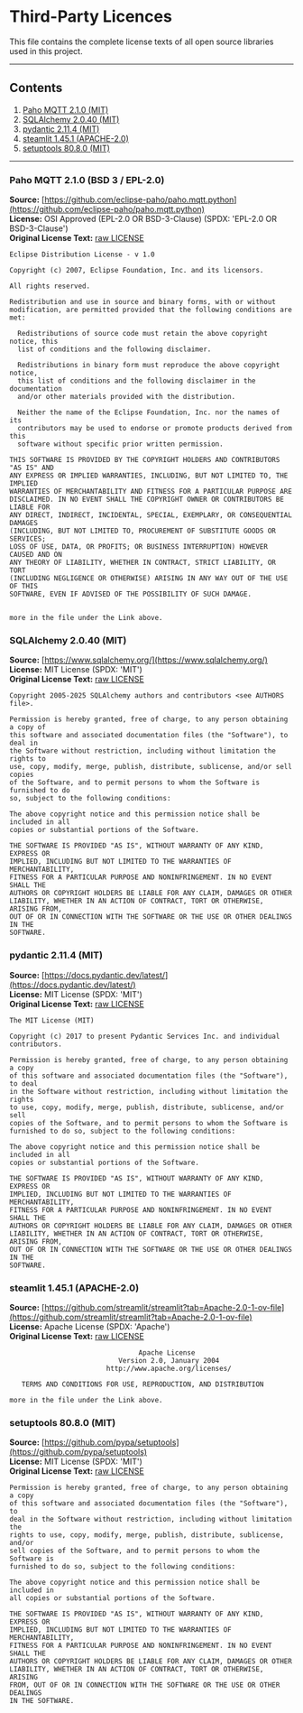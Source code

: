 # Third-Party Licences

This file contains the complete license texts of all open source libraries used in this project.

---

## Contents

1. [Paho MQTT 2.1.0 (MIT)](#paho-mqtt-210-bsd-3--epl-20)
2. [SQLAlchemy 2.0.40 (MIT)](#sqlalchemy-2040-mit)
3. [pydantic 2.11.4 (MIT)](#pydantic-2114-mit)
4. [steamlit 1.45.1 (APACHE-2.0)](#steamlit-1451-apache-20)
5. [setuptools 80.8.0 (MIT)](#setuptools-8080-mit)


---

### Paho MQTT 2.1.0 (BSD 3 / EPL-2.0)
**Source:** [https://github.com/eclipse-paho/paho.mqtt.python](https://github.com/eclipse-paho/paho.mqtt.python)<br>
**License:** OSI Approved (EPL-2.0 OR BSD-3-Clause) (SPDX: 'EPL-2.0 OR BSD-3-Clause') <br>
**Original License Text:** [raw LICENSE](licenses/paho-mqtt-2.1.0-LICENSE.txt)

```text
Eclipse Distribution License - v 1.0

Copyright (c) 2007, Eclipse Foundation, Inc. and its licensors.

All rights reserved.

Redistribution and use in source and binary forms, with or without
modification, are permitted provided that the following conditions are met:

  Redistributions of source code must retain the above copyright notice, this
  list of conditions and the following disclaimer.

  Redistributions in binary form must reproduce the above copyright notice,
  this list of conditions and the following disclaimer in the documentation
  and/or other materials provided with the distribution.

  Neither the name of the Eclipse Foundation, Inc. nor the names of its
  contributors may be used to endorse or promote products derived from this
  software without specific prior written permission. 

THIS SOFTWARE IS PROVIDED BY THE COPYRIGHT HOLDERS AND CONTRIBUTORS "AS IS" AND
ANY EXPRESS OR IMPLIED WARRANTIES, INCLUDING, BUT NOT LIMITED TO, THE IMPLIED
WARRANTIES OF MERCHANTABILITY AND FITNESS FOR A PARTICULAR PURPOSE ARE
DISCLAIMED. IN NO EVENT SHALL THE COPYRIGHT OWNER OR CONTRIBUTORS BE LIABLE FOR
ANY DIRECT, INDIRECT, INCIDENTAL, SPECIAL, EXEMPLARY, OR CONSEQUENTIAL DAMAGES
(INCLUDING, BUT NOT LIMITED TO, PROCUREMENT OF SUBSTITUTE GOODS OR SERVICES;
LOSS OF USE, DATA, OR PROFITS; OR BUSINESS INTERRUPTION) HOWEVER CAUSED AND ON
ANY THEORY OF LIABILITY, WHETHER IN CONTRACT, STRICT LIABILITY, OR TORT
(INCLUDING NEGLIGENCE OR OTHERWISE) ARISING IN ANY WAY OUT OF THE USE OF THIS
SOFTWARE, EVEN IF ADVISED OF THE POSSIBILITY OF SUCH DAMAGE.


more in the file under the Link above.
```


### SQLAlchemy 2.0.40 (MIT)
**Source:** [https://www.sqlalchemy.org/](https://www.sqlalchemy.org/)<br>
**License:** MIT License (SPDX: 'MIT') <br>
**Original License Text:** [raw LICENSE](licenses/SQLAlchemy-2.0.40-LICENSE.txt)

```text
Copyright 2005-2025 SQLAlchemy authors and contributors <see AUTHORS file>.

Permission is hereby granted, free of charge, to any person obtaining a copy of
this software and associated documentation files (the "Software"), to deal in
the Software without restriction, including without limitation the rights to
use, copy, modify, merge, publish, distribute, sublicense, and/or sell copies
of the Software, and to permit persons to whom the Software is furnished to do
so, subject to the following conditions:

The above copyright notice and this permission notice shall be included in all
copies or substantial portions of the Software.

THE SOFTWARE IS PROVIDED "AS IS", WITHOUT WARRANTY OF ANY KIND, EXPRESS OR
IMPLIED, INCLUDING BUT NOT LIMITED TO THE WARRANTIES OF MERCHANTABILITY,
FITNESS FOR A PARTICULAR PURPOSE AND NONINFRINGEMENT. IN NO EVENT SHALL THE
AUTHORS OR COPYRIGHT HOLDERS BE LIABLE FOR ANY CLAIM, DAMAGES OR OTHER
LIABILITY, WHETHER IN AN ACTION OF CONTRACT, TORT OR OTHERWISE, ARISING FROM,
OUT OF OR IN CONNECTION WITH THE SOFTWARE OR THE USE OR OTHER DEALINGS IN THE
SOFTWARE.
```


### pydantic 2.11.4 (MIT)
**Source:** [https://docs.pydantic.dev/latest/](https://docs.pydantic.dev/latest/)<br>
**License:** MIT License (SPDX: 'MIT') <br>
**Original License Text:** [raw LICENSE](licenses/pydantic-2.11.4-LICENSE.txt)

```text
The MIT License (MIT)

Copyright (c) 2017 to present Pydantic Services Inc. and individual contributors.

Permission is hereby granted, free of charge, to any person obtaining a copy
of this software and associated documentation files (the "Software"), to deal
in the Software without restriction, including without limitation the rights
to use, copy, modify, merge, publish, distribute, sublicense, and/or sell
copies of the Software, and to permit persons to whom the Software is
furnished to do so, subject to the following conditions:

The above copyright notice and this permission notice shall be included in all
copies or substantial portions of the Software.

THE SOFTWARE IS PROVIDED "AS IS", WITHOUT WARRANTY OF ANY KIND, EXPRESS OR
IMPLIED, INCLUDING BUT NOT LIMITED TO THE WARRANTIES OF MERCHANTABILITY,
FITNESS FOR A PARTICULAR PURPOSE AND NONINFRINGEMENT. IN NO EVENT SHALL THE
AUTHORS OR COPYRIGHT HOLDERS BE LIABLE FOR ANY CLAIM, DAMAGES OR OTHER
LIABILITY, WHETHER IN AN ACTION OF CONTRACT, TORT OR OTHERWISE, ARISING FROM,
OUT OF OR IN CONNECTION WITH THE SOFTWARE OR THE USE OR OTHER DEALINGS IN THE
SOFTWARE.
```

### steamlit 1.45.1 (APACHE-2.0)
**Source:** [https://github.com/streamlit/streamlit?tab=Apache-2.0-1-ov-file](https://github.com/streamlit/streamlit?tab=Apache-2.0-1-ov-file)<br>
**License:** Apache License (SPDX: 'Apache') <br>
**Original License Text:** [raw LICENSE](licenses/steamlit-1.45.1-LICENSE.txt)

```text
                                Apache License
                           Version 2.0, January 2004
                        http://www.apache.org/licenses/

   TERMS AND CONDITIONS FOR USE, REPRODUCTION, AND DISTRIBUTION

more in the file under the Link above.
```

### setuptools 80.8.0 (MIT)
**Source:** [https://github.com/pypa/setuptools](https://github.com/pypa/setuptools)<br>
**License:** MIT License (SPDX: 'MIT') <br>
**Original License Text:** [raw LICENSE](licenses/setuptools-80.8.0-LICENSE.txt)

```text
Permission is hereby granted, free of charge, to any person obtaining a copy
of this software and associated documentation files (the "Software"), to
deal in the Software without restriction, including without limitation the
rights to use, copy, modify, merge, publish, distribute, sublicense, and/or
sell copies of the Software, and to permit persons to whom the Software is
furnished to do so, subject to the following conditions:

The above copyright notice and this permission notice shall be included in
all copies or substantial portions of the Software.

THE SOFTWARE IS PROVIDED "AS IS", WITHOUT WARRANTY OF ANY KIND, EXPRESS OR
IMPLIED, INCLUDING BUT NOT LIMITED TO THE WARRANTIES OF MERCHANTABILITY,
FITNESS FOR A PARTICULAR PURPOSE AND NONINFRINGEMENT. IN NO EVENT SHALL THE
AUTHORS OR COPYRIGHT HOLDERS BE LIABLE FOR ANY CLAIM, DAMAGES OR OTHER
LIABILITY, WHETHER IN AN ACTION OF CONTRACT, TORT OR OTHERWISE, ARISING
FROM, OUT OF OR IN CONNECTION WITH THE SOFTWARE OR THE USE OR OTHER DEALINGS
IN THE SOFTWARE.
```
